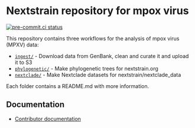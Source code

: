 # Nextstrain repository for mpox virus

[![pre-commit.ci status](https://results.pre-commit.ci/badge/github/nextstrain/mpox/master.svg)](https://results.pre-commit.ci/latest/github/nextstrain/mpox/master)

This repository contains three workflows for the analysis of mpox virus (MPXV) data:

- [`ingest/`](./ingest) - Download data from GenBank, clean and curate it and upload it to S3
- [`phylogenetic/`](./phylogenetic) - Make phylogenetic trees for nextstrain.org
- [`nextclade/`](./nextclade) - Make Nextclade datasets for nextstrain/nextclade_data

Each folder contains a README.md with more information.

## Documentation

- [Contributor documentation](./CONTRIBUTING.md)
